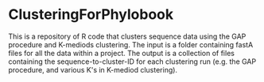 # ClusteringForPhylobook
This is a repository of R code that clusters sequence data using the GAP procedure and K-mediods clustering.  The input is a folder containing fastA files for all the data within a project.  The output is a collection of files containing the sequence-to-cluster-ID for each clustering run (e.g. the GAP procedure, and various K's in K-mediod clustering).
